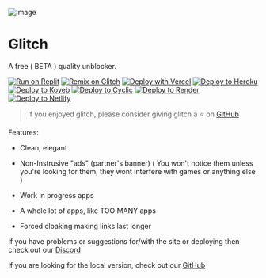 ![image](https://github.com/infdevv/Glitch/blob/main/axiom.png?raw=true)
# Glitch 

A free ( BETA ) quality unblocker. 

[![Run on Replit](https://binbashbanana.github.io/deploy-buttons/buttons/remade/replit.svg)](https://replit.com/github/Glitch-Network/v4)
[![Remix on Glitch](https://binbashbanana.github.io/deploy-buttons/buttons/remade/glitch.svg)](https://glitch.com/edit/#!/import/github/Glitch-Network/glitch)
[![Deploy with Vercel](https://binbashbanana.github.io/deploy-buttons/buttons/remade/vercel.svg)](https://vercel.com/new/clone?repositoryurl=https://github.com/Glitch-Network/v4)
<a target="_blank" href="https://heroku.com/deploy/?template=https://github.com/Glitch-Network/v4"><img alt="Deploy to Heroku" src="https://binbashbanana.github.io/deploy-buttons/buttons/remade/heroku.svg"></a>
<a target="_blank" href="https://app.koyeb.com/deploy?type=git&repository=github.com/Glitch-Network/v4"><img alt="Deploy to Koyeb" src="https://binbashbanana.github.io/deploy-buttons/buttons/remade/koyeb.svg"></a>
<a target="_blank" href="https://app.cyclic.sh/api/app/deploy/Glitch-Network/v4"><img alt="Deploy to Cyclic" src="https://binbashbanana.github.io/deploy-buttons/buttons/remade/cyclic.svg"></a>
[![Deploy to Render](https://binbashbanana.github.io/deploy-buttons/buttons/remade/render.svg)](https://render.com/deploy?repo=https://github.com/Glitch-Network/v4)
[![Deploy to Netlify](https://binbashbanana.github.io/deploy-buttons/buttons/official/netlify.svg)](https://app.netlify.com/start/deploy?repository=https://github.com/Glitch-Network/v4)

> If you enjoyed glitch, please consider giving glitch a ⭐️ on [GitHub](https://github.com/Glitch-Network/v4)

Features:

- Clean, elegant
- Non-Instrusive "ads" (partner's banner) ( You won't notice them unless you're looking for them, they wont interfere with games or anything else )

- Work in progress apps
- A whole lot of apps, like TOO MANY apps
- Forced cloaking making links last longer
 
If you have problems or suggestions for/with the site or deploying then check out our [Discord](https://discord.gg/Ub6zGw4RAC)
 
If you are looking for the local version, check out our [GitHub](https://github.com/Glitch-Network/v2-local)